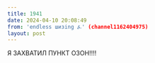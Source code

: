 ```yaml
---
title: 1941
date: 2024-04-10 20:08:49
from: 'endless шизing ⍼' (channel1162404975)
layout: post
---
```


Я ЗАХВАТИЛ ПУНКТ ОЗОН!!!!
